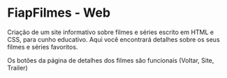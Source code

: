 # FiapFilmes - Web
Criação de um site informativo sobre filmes e séries escrito em HTML e CSS, para cunho educativo. Aqui você encontrará detalhes sobre os seus filmes e séries favoritos.

Os botões da página de detalhes dos filmes são funcionais (Voltar, Site, Trailer)
